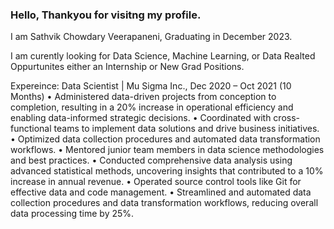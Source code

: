 ### Hello, Thankyou for visitng my profile.

I am Sathvik Chowdary Veerapaneni, Graduating in December 2023.

I am curently looking for Data Science, Machine Learning, or Data Realted Oppurtunites either an Internship or New Grad Positions.

Expereince:
Data Scientist | Mu Sigma Inc., Dec 2020 – Oct 2021 (10 Months)
  •	Administered data-driven projects from conception to completion, resulting in a 20% increase in operational efficiency and enabling data-informed strategic decisions.
  •	Coordinated with cross-functional teams to implement data solutions and drive business initiatives.
  •	Optimized data collection procedures and automated data transformation workflows.
  •	Mentored junior team members in data science methodologies and best practices.
  •	Conducted comprehensive data analysis using advanced statistical methods, uncovering insights that contributed to a 10% increase in annual revenue.
  •	Operated source control tools like Git for effective data and code management.
  •	Streamlined and automated data collection procedures and data transformation workflows, reducing overall data processing time by 25%.










<!--
**Sathvik-Chowdary-Veerapaneni/Sathvik-Chowdary-Veerapaneni** is a ✨ _special_ ✨ repository because its `README.md` (this file) appears on your GitHub profile.

Here are some ideas to get you started:

- 🔭 I’m currently working on ...
- 🌱 I’m currently learning ...
- 👯 I’m looking to collaborate on ...
- 🤔 I’m looking for help with ...
- 💬 Ask me about ...
- 📫 How to reach me: ...
- 😄 Pronouns: ...
- ⚡ Fun fact: ...
-->
